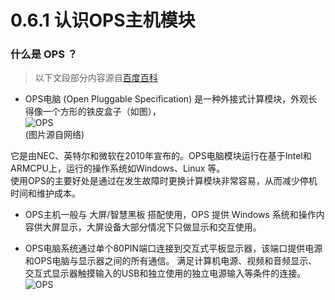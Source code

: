# 0.6.1 认识OPS主机模块

### 什么是 OPS ？
>以下文段部分内容源自[百度百科](https://baike.baidu.com/item/OPS/8383483) <br>

- OPS电脑 (Open Pluggable Specification) 是一种外接式计算模块，外观长得像一个方形的铁皮盒子（如图），<br>
![OPS](/images/Getting-to-Know-OPS/OPS_1.png)<br>(图片源自网络)

它是由NEC、英特尔和微软在2010年宣布的。OPS电脑模块运行在基于Intel和ARMCPU上，运行的操作系统如Windows、Linux 等。<br>使用OPS的主要好处是通过在发生故障时更换计算模块非常容易，从而减少停机时间和维护成本。<br>

- OPS主机一般与 大屏/智慧黑板 搭配使用，OPS 提供 Windows 系统和操作内容供大屏显示，大屏设备大部分情况下只做显示和交互使用。<br>

- OPS电脑系统通过单个80PIN端口连接到交互式平板显示器，该端口提供电源和OPS电脑与显示器之间的所有通信。 满足计算机电源、视频和音频显示、交互式显示器触摸输入的USB和独立使用的独立电源输入等条件的连接。<br>
![OPS](/images/Getting-to-Know-OPS/OPS_2.jpg)

<br>

